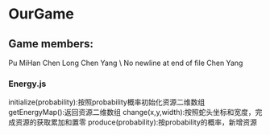 
# OurGame
## Game members:
Pu MiHan
Chen Long
Chen Yang
\ No newline at end of file
Chen Yang
### Energy.js
initialize(probability):按照probability概率初始化资源二维数组
getEnergyMap():返回资源二维数组
change(x,y,width):按照蛇头坐标和宽度，完成资源的获取累加和置零
produce(probability):按probability的概率，新增资源

